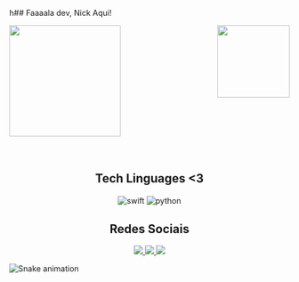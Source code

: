 h## Faaaala dev, Nick Aqui!

<div>
  
  <img height="200em" src="https://github-readme-stats.vercel.app/api?username=nickkennedi&show_icons=true&theme=great-gatsby&include_all_commits=true&count_private=true"/>
  <img align="right" height="130em" src="https://github-readme-stats.vercel.app/api/top-langs/?username=nickkennedi&layout=compact&langs_count=16&theme=great-gatsby"/>
</div>
<br>

<div  align="center"> 
  <div style="display: inline_block"><br>
    <h2 align="center">Tech Linguages <3</h2>
    <img align="center" alt="swift"  
            <img src="https://img.shields.io/badge/swift-F54A2A?style=for-the-badge&logo=swift&logoColor=white" />    
    <img align="center"  alt="python" 
            <img src="https://img.shields.io/badge/python-3670A0?style=for-the-badge&logo=python&logoColor=ffdd54" /> 
   </div>
    
  
  <h2 align="center">Redes Sociais</h2>
    <a href = "mailto: nickconta10@gmail.com">
      <img  src="https://img.shields.io/badge/Gmail-D14836?style=for-the-badge&logo=gmail&logoColor=white">
    </a>
    <a href = "https://www.linkedin.com/in/nick-kennedy99/">
      <img  src="https://img.shields.io/badge/linkedin-%230077B5.svg?style=for-the-badge&logo=linkedin&logoColor=white">
    </a>
    <a href = "https://www.instagram.com/nickkennedi/">
      <img  src="https://img.shields.io/badge/Instagram-%23E4405F.svg?style=for-the-badge&logo=Instagram&logoColor=white">
    </a>
</div>
  
![Snake animation](https://github.com/nickkennedi/nickkennedi/blob/output/github-contribution-grid-snake.svg)
